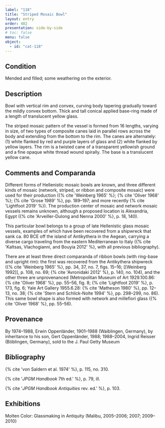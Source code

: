 ```yaml
---
label: "118"
title: "Striped Mosaic Bowl"
layout: entry
order: 402
presentation: side-by-side
# toc: false
menu: false
object:
  - id: "cat-118"
---
```


## Condition

Mended and filled; some weathering on the exterior.

## Description

Bowl with vertical rim and convex, curving body tapering gradually toward the mildly convex bottom. Thick and tall conical applied base-ring made of a length of translucent yellow glass.

The striped mosaic pattern of the vessel is formed from 16 lengths, varying in size, of two types of composite canes laid in parallel rows across the body and extending from the bottom to the rim. The canes are alternately: (1) white flanked by red and purple layers of glass and (2) white flanked by yellow layers. The rim is a twisted cane of a transparent yellowish ground and a fine opaque white thread wound spirally. The base is a translucent yellow cane.

## Comments and Comparanda

Different forms of Hellenistic mosaic bowls are known, and three different kinds of mosaic (network, striped, or ribbon and composite mosaic) were used for their production ({% cite 'Weinberg 1965' %}; {% cite 'Oliver 1968' %}; {% cite 'Grose 1989' %}, pp. 189–197; and more recently {% cite 'Lightfoot 2019' %}). The production center of mosaic and network mosaic vessels remains unknown, although a proposed location is Alexandria, Egypt ({% cite 'Arveiller-Dulong and Nenna 2000' %}, p. 18, 140).

This particular bowl belongs to a group of late Hellenistic glass mosaic vessels, examples of which have been recovered from a shipwreck that sank ca. 80 BCE off the island of Antikythera in the Aegean, carrying a diverse cargo traveling from the eastern Mediterranean to Italy ({% cite 'Kaltsas, Vlachogianni, and Bouyia 2012' %}, with all previous bibliography).

There are at least three direct comparanda of ribbon bowls (with ring-base and upright rim): the first was recovered from the Antikythera shipwreck ({% cite 'Weinberg 1965' %}, pp. 34, 37, no. 7, figs. 15–16; [[Weinberg 1992]], p. 108, no. 69; {% cite 'Avronidaki 2012' %}, p. 140, no. 104), and the other three are unprovenanced (Metropolitan Museum of Art 1929.100.86: {% cite 'Oliver 1968' %}, pp. 55–56, fig. 8; {% cite 'Lightfoot 2019' %}, p. 173, fig. 6; Yale Art Gallery 1955.6.28: {% cite 'Matheson 1980' %}, pp. 12–13, no. 38; {% cite 'Stern and Schlick-Nolte 1994' %}, pp. 298–299, no. 86). This same bowl shape is also formed with network and millefiori glass ({% cite 'Oliver 1968' %}, pp. 55–56).

## Provenance

By 1974–1988, Erwin Oppenländer, 1901–1988 (Waiblingen, Germany), by inheritance to his son, Gert Oppenländer, 1988; 1988–2004, Ingrid Reisser (Böblingen, Germany), sold to the J. Paul Getty Museum

## Bibliography

{% cite 'von Saldern et al. 1974' %}, p. 115, no. 310.

{% cite '*JPGM Handbook* 7th ed.' %}, p. 79, ill.

{% cite '*JPGM Handbook Antiquities* rev. ed.' %}, p. 103.

## Exhibitions

Molten Color: Glassmaking in Antiquity (Malibu, 2005–2006; 2007; 2009–2010)